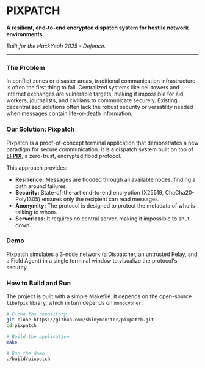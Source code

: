 # PIXPATCH

**A resilient, end-to-end encrypted dispatch system for hostile network environments.**

*Built for the HackYeah 2025 - Defence.*

---

### The Problem

In conflict zones or disaster areas, traditional communication infrastructure is often the first thing to fail. Centralized systems like cell towers and internet exchanges are vulnerable targets, making it impossible for aid workers, journalists, and civilians to communicate securely. Existing decentralized solutions often lack the robust security or versatility needed when messages contain life-or-death information.

### Our Solution: Pixpatch

Pixpatch is a proof-of-concept terminal application that demonstrates a new paradigm for secure communication. It is a dispatch system built on top of **[EFPIX](https://github.com/shinymonitor/libefpix)**, a zero-trust, encrypted flood protocol.

This approach provides:
*   **Resilience:** Messages are flooded through all available nodes, finding a path around failures.
*   **Security:** State-of-the-art end-to-end encryption (X25519, ChaCha20-Poly1305) ensures only the recipient can read messages.
*   **Anonymity:** The protocol is designed to protect the metadata of who is talking to whom.
*   **Serverless:** It requires no central server, making it impossible to shut down.

### Demo

Pixpatch simulates a 3-node network (a Dispatcher, an untrusted Relay, and a Field Agent) in a single terminal window to visualize the protocol's security.

### How to Build and Run

The project is built with a simple Makefile. It depends on the open-source `libefpix` library, which in turn depends on `monocypher`.

```bash
# Clone the repository
git clone https://github.com/shinymonitor/pixpatch.git
cd pixpatch

# Build the application
make

# Run the demo
./build/pixpatch